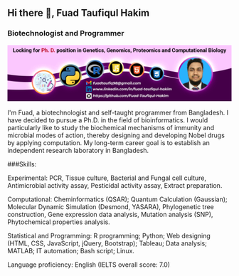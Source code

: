 ## Hi there 👋, Fuad Taufiqul Hakim
### Biotechnologist and Programmer
![Biotechnologist and Programmer](https://github.com/Fuad-Taufiqul-Hakim/Fuad-Taufiqul-Hakim/blob/main/gitHubProfile.png)

I'm Fuad, a biotechnologist and self-taught programmer from Bangladesh. I have decided to pursue a Ph.D. in the field of bioinformatics. I would particularly like to study the biochemical mechanisms of immunity and microbial modes of action, thereby designing and developing Nobel drugs by applying computation. My long-term career goal is to establish an independent research laboratory in Bangladesh.

###Skills:

Experimental: PCR, Tissue culture, Bacterial and Fungal cell culture, Antimicrobial activity assay, Pesticidal activity assay, Extract preparation. 

Computational: Cheminformatics (QSAR); Quantum Calculation (Gaussian); Molecular Dynamic Simulation (Desmond, YASARA), Phylogenetic tree construction, Gene expression data analysis, Mutation analysis (SNP), Phytochemical properties analysis.

Statistical and Programming: R programming; Python; Web designing (HTML, CSS, JavaScript, jQuery, Bootstrap); Tableau; Data analysis; MATLAB; IT automation; Bash script; Linux. 

Language proficiency: English (IELTS overall score: 7.0)






